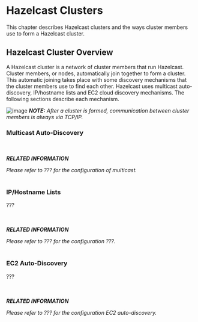 
# Hazelcast Clusters

This chapter describes Hazelcast clusters and the ways cluster members use to form a Hazelcast cluster. 

## Hazelcast Cluster Overview

A Hazelcast cluster is a network of cluster members that run Hazelcast. Cluster members, or nodes, automatically join together to form a cluster. This automatic joining takes place with some discovery mechanisms that the cluster members use to find each other. Hazelcast uses multicast auto-discovery, IP/hostname lists and EC2 cloud discovery mechanisms. The following sections describe each mechanism.
	
![image](images/NoteSmall.jpg) ***NOTE:*** *After a cluster is formed, communication between cluster members is always via TCP/IP.*

### Multicast Auto-Discovery



<br></br>
***RELATED INFORMATION***

*Please refer to ??? for the configuration of multicast.*
<br></br>


### IP/Hostname Lists
???


<br></br>
***RELATED INFORMATION***

*Please refer to ??? for the configuration ???.*
<br></br>

### EC2 Auto-Discovery
???


<br></br>
***RELATED INFORMATION***

*Please refer to ??? for the configuration EC2 auto-discovery.*
<br></br>






